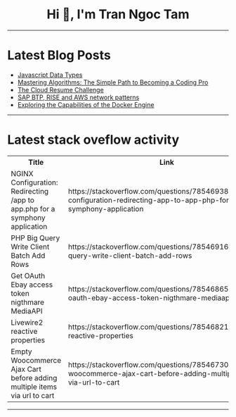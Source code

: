 <h1 align="center">Hi 👋, I'm Tran Ngoc Tam</h1>

---

# Latest Blog Posts 
<!-- BLOG-POST-LIST:START -->
- [Javascript Data Types](https://dev.to/xojiakbar_abdulaxatov_48e/javascript-data-types-1d0n)
- [Mastering Algorithms: The Simple Path to Becoming a Coding Pro](https://dev.to/venigallapraveen/mastering-algorithms-the-simple-path-to-becoming-a-coding-pro-2gce)
- [The Cloud Resume Challenge](https://dev.to/jmkriz/the-cloud-resume-challenge-19d5)
- [SAP BTP, RISE and AWS network patterns](https://dev.to/sourabh_chordiya_08c34bcc/sap-btp-rise-and-aws-network-patterns-1765)
- [Exploring the Capabilities of the Docker Engine](https://dev.to/kartikmehta8/exploring-the-capabilities-of-the-docker-engine-j4g)
<!-- BLOG-POST-LIST:END -->

---

# Latest stack oveflow activity
<table>
  <tr><th>Title</th><th>Link</th></tr>
  <!-- STACKOVERFLOW:START --><tr><td>NGINX Configuration: Redirecting /app to app.php for a symphony application</td><td>https://stackoverflow.com/questions/78546938/nginx-configuration-redirecting-app-to-app-php-for-a-symphony-application</td></tr><tr><td>PHP Big Query Write Client Batch Add Rows</td><td>https://stackoverflow.com/questions/78546916/php-big-query-write-client-batch-add-rows</td></tr><tr><td>Get OAuth Ebay access token nigthmare MediaAPI</td><td>https://stackoverflow.com/questions/78546865/get-oauth-ebay-access-token-nigthmare-mediaapi</td></tr><tr><td>Livewire2 reactive properties</td><td>https://stackoverflow.com/questions/78546821/livewire2-reactive-properties</td></tr><tr><td>Empty Woocommerce Ajax Cart before adding multiple items via url to cart</td><td>https://stackoverflow.com/questions/78546730/empty-woocommerce-ajax-cart-before-adding-multiple-items-via-url-to-cart</td></tr><!-- STACKOVERFLOW:END -->
</table>

---


